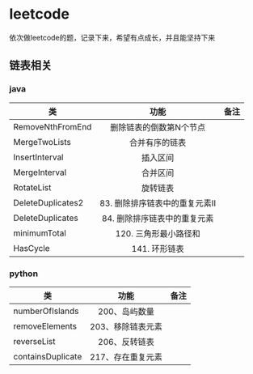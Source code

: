 # leetcode
依次做leetcode的题，记录下来，希望有点成长，并且能坚持下来

## 链表相关
### java
| 类   |      功能      |  备注 |
|----------|:-------------:|------:|
| RemoveNthFromEnd |  删除链表的倒数第N个节点 |  |
| MergeTwoLists |  合并有序的链表 |  |
| InsertInterval |  插入区间 |  |
| MergeInterval |  合并区间 |  |
| RotateList |  旋转链表 |  |
| DeleteDuplicates2 |  83. 删除排序链表中的重复元素Ⅱ |  |
| DeleteDuplicates |  84. 删除排序链表中的重复元素 |  |
| minimumTotal |  120. 三角形最小路径和 |  |
| HasCycle |  141. 环形链表 |  |

### python
| 类   |      功能      |  备注 |
|----------|:-------------:|------:|
| numberOfIslands |  200、岛屿数量 |  |
| removeElements |  203、移除链表元素 |  |
| reverseList |  206、反转链表 |  |
| containsDuplicate |  217、存在重复元素 |  |

